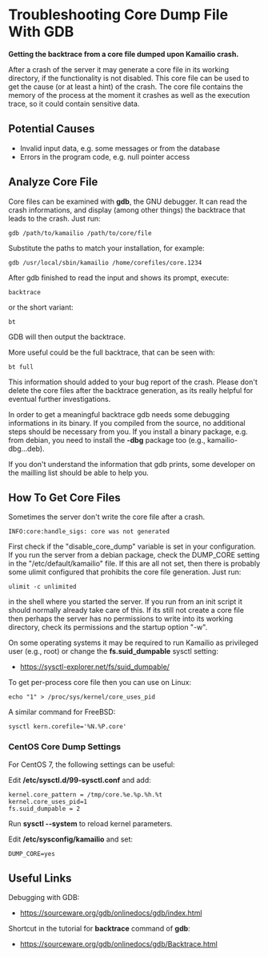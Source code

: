 # Troubleshooting Core Dump File With GDB

**Getting the backtrace from a core file dumped upon Kamailio crash.**

After a crash of the server it may generate a core file in its working
directory, if the functionality is not disabled. This core file can be
used to get the cause (or at least a hint) of the crash. The core file
contains the memory of the process at the moment it crashes as well as
the execution trace, so it could contain sensitive data.

## Potential Causes

-   Invalid input data, e.g. some messages or from the database
-   Errors in the program code, e.g. null pointer access

## Analyze Core File

Core files can be examined with **gdb**, the GNU debugger. It can read
the crash informations, and display (among other things) the backtrace
that leads to the crash. Just run:

    gdb /path/to/kamailio /path/to/core/file

Substitute the paths to match your installation, for example:

    gdb /usr/local/sbin/kamailio /home/corefiles/core.1234

After gdb finished to read the input and shows its prompt, execute:

    backtrace

or the short variant:

    bt

GDB will then output the backtrace.

More useful could be the full backtrace, that can be seen with:

    bt full

This information should added to your bug report of the crash. Please
don't delete the core files after the backtrace generation, as its
really helpful for eventual further investigations.

In order to get a meaningful backtrace gdb needs some debugging
informations in its binary. If you compiled from the source, no
additional steps should be necessary from you. If you install a binary
package, e.g. from debian, you need to install the **-dbg** package too
(e.g., kamailio-dbg...deb).

If you don't understand the information that gdb prints, some developer
on the mailling list should be able to help you.

## How To Get Core Files

Sometimes the server don't write the core file after a crash.

    INFO:core:handle_sigs: core was not generated

First check if the "disable_core_dump" variable is set in your
configuration. If you run the server from a debian package, check the
DUMP_CORE setting in the "/etc/default/kamailio" file. If this are all
not set, then there is probably some ulimit configured that prohibits
the core file generation. Just run:

    ulimit -c unlimited

in the shell where you started the server. If you run from an init script
it should normally already take care of this. If its still not create a
core file then perhaps the server has no permissions to write into its
working directory, check its permissions and the startup option "-w".

On some operating systems it may be required to run Kamailio as
privileged user (e.g., root) or change the **fs.suid_dumpable** sysctl
setting:

-   <https://sysctl-explorer.net/fs/suid_dumpable/>

To get per-process core file then you can use on Linux:

    echo "1" > /proc/sys/kernel/core_uses_pid

A similar command for FreeBSD:

    sysctl kern.corefile='%N.%P.core'

### CentOS Core Dump Settings

For CentOS 7, the following settings can be useful:

Edit **/etc/sysctl.d/99-sysctl.conf** and add:

    kernel.core_pattern = /tmp/core.%e.%p.%h.%t
    kernel.core_uses_pid=1
    fs.suid_dumpable = 2

Run **sysctl --system** to reload kernel parameters.

Edit **/etc/sysconfig/kamailio** and set:

    DUMP_CORE=yes

## Useful Links

Debugging with GDB:

-   <https://sourceware.org/gdb/onlinedocs/gdb/index.html>

Shortcut in the tutorial for **backtrace** command of **gdb**:

-   <https://sourceware.org/gdb/onlinedocs/gdb/Backtrace.html>
